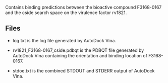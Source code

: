 Contains binding predictions between the bioactive compound F3168-0167 and the cside search space on the virulence factor rv1821.

## Files

- log.txt is the log file generated by AutoDock Vina.

- rv1821_F3168-0167_cside.pdbqt is the PDBQT file generated by AutoDock Vina containing the orientation and binding location of F3168-0167.

- stdoe.txt is the combined STDOUT and STDERR output of AutoDock Vina.

